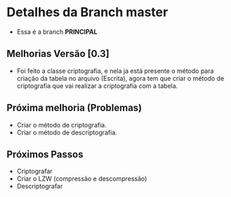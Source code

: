 # Detalhes da Branch master

- Essa é a branch **PRINCIPAL**

## Melhorias Versão [0.3]
 
- Foi feito a classe criptografia, e nela ja está presente o método para criação da tabela no arquivo (Escrita), agora tem que criar o método de criptografia que vai realizar a criptografia com a tabela.    


## Próxima melhoria (Problemas) 

- Criar o método de criptografia.  
- Criar o método de descriptografia.  
## Próximos Passos
 
- Criptografar  
- Criar o LZW (compressão e descompressão)  
- Descriptografar  

